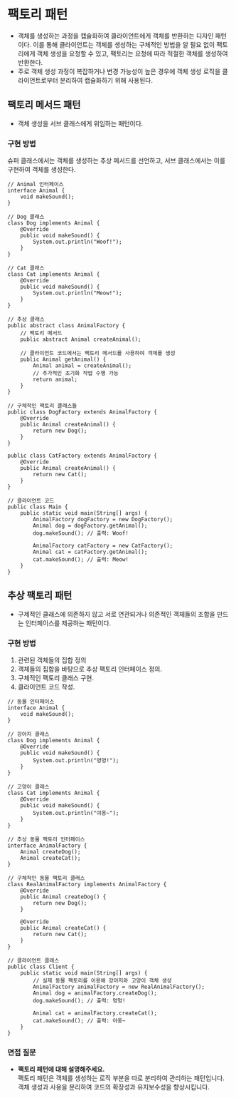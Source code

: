 # 팩토리 패턴

- 객체를 생성하는 과정을 캡슐화하여 클라이언트에게 객체를 반환하는 디자인 패턴이다. 
이를 통해 클라이언트는 객체를 생성하는 구체적인 방법을 알 필요 없이 팩토리에게 객체 생성을 요청할 수 있고, 
팩토리는 요청에 따라 적절한 객체를 생성하여 반환한다.
- 주로 객체 생성 과정이 복잡하거나 변경 가능성이 높은 경우에 객체 생성 로직을 클라이언트로부터 분리하여 캡슐화하기 위해 사용된다.

## 팩토리 메서드 패턴
- 객체 생성을 서브 클래스에게 위임하는 패턴이다.

### 구현 방법
슈퍼 클래스에서는 객체를 생성하는 추상 메서드를 선언하고, 서브 클래스에서는 이를 구현하여 객체를 생성한다.
```
// Animal 인터페이스
interface Animal {
    void makeSound();
}

// Dog 클래스
class Dog implements Animal {
    @Override
    public void makeSound() {
        System.out.println("Woof!");
    }
}

// Cat 클래스
class Cat implements Animal {
    @Override
    public void makeSound() {
        System.out.println("Meow!");
    }
}

// 추상 클래스
public abstract class AnimalFactory {
    // 팩토리 메서드
    public abstract Animal createAnimal();

    // 클라이언트 코드에서는 팩토리 메서드를 사용하여 객체를 생성
    public Animal getAnimal() {
        Animal animal = createAnimal();
        // 추가적인 초기화 작업 수행 가능
        return animal;
    }
}

// 구체적인 팩토리 클래스들
public class DogFactory extends AnimalFactory {
    @Override
    public Animal createAnimal() {
        return new Dog();
    }
}

public class CatFactory extends AnimalFactory {
    @Override
    public Animal createAnimal() {
        return new Cat();
    }
}

// 클라이언트 코드
public class Main {
    public static void main(String[] args) {
        AnimalFactory dogFactory = new DogFactory();
        Animal dog = dogFactory.getAnimal();
        dog.makeSound(); // 출력: Woof!

        AnimalFactory catFactory = new CatFactory();
        Animal cat = catFactory.getAnimal();
        cat.makeSound(); // 출력: Meow!
    }
}
```

## 추상 팩토리 패턴
- 구제적인 클래스에 의존하지 않고 서로 연관되거나 의존적인 객체들의 조합을 만드는 인터페이스를 제공하는 패턴이다.

### 구현 방법
1. 관련된 객체들의 집합 정의
2. 객체들의 집합을 바탕으로 추상 팩토리 인터페이스 정의.
3. 구체적인 팩토리 클래스 구현.
4. 클라이언트 코드 작성.
```
// 동물 인터페이스
interface Animal {
    void makeSound();
}

// 강아지 클래스
class Dog implements Animal {
    @Override
    public void makeSound() {
        System.out.println("멍멍!");
    }
}

// 고양이 클래스
class Cat implements Animal {
    @Override
    public void makeSound() {
        System.out.println("야옹~");
    }
}

// 추상 동물 팩토리 인터페이스
interface AnimalFactory {
    Animal createDog();
    Animal createCat();
}

// 구체적인 동물 팩토리 클래스
class RealAnimalFactory implements AnimalFactory {
    @Override
    public Animal createDog() {
        return new Dog();
    }

    @Override
    public Animal createCat() {
        return new Cat();
    }
}

// 클라이언트 클래스
public class Client {
    public static void main(String[] args) {
        // 실제 동물 팩토리를 이용해 강아지와 고양이 객체 생성
        AnimalFactory animalFactory = new RealAnimalFactory();
        Animal dog = animalFactory.createDog();
        dog.makeSound(); // 출력: 멍멍!

        Animal cat = animalFactory.createCat();
        cat.makeSound(); // 출력: 야옹~
    }
}
```

### 면접 질문
- **팩토리 패턴에 대해 설명해주세요.** <br>
팩토리 패턴은 객체를 생성하는 로직 부분을 따로 분리하여 관리하는 패턴입니다.
객체 생성과 사용을 분리하여 코드의 확장성과 유지보수성을 향상시킵니다.